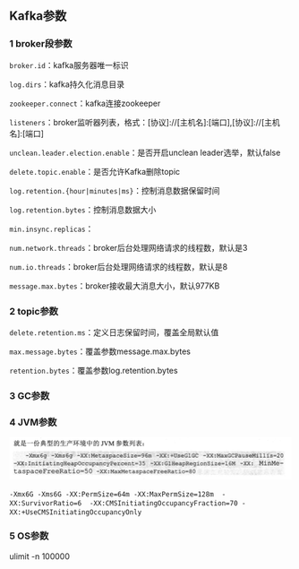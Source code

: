 ## Kafka参数

### 1 broker段参数

`broker.id`：kafka服务器唯一标识

`log.dirs`：kafka持久化消息目录

`zookeeper.connect`：kafka连接zookeeper

`listeners`：broker监听器列表，格式：[协议]://[主机名]:[端口],[协议]://[主机名]:[端口]

`unclean.leader.election.enable`：是否开启unclean leader选举，默认false

`delete.topic.enable`：是否允许Kafka删除topic

`log.retention.{hour|minutes|ms}`：控制消息数据保留时间

`log.retention.bytes`：控制消息数据大小

`min.insync.replicas`：

`num.network.threads`：broker后台处理网络请求的线程数，默认是3

`num.io.threads`：broker后台处理网络请求的线程数，默认是8

`message.max.bytes`：broker接收最大消息大小，默认977KB



### 2 topic参数

`delete.retention.ms`：定义日志保留时间，覆盖全局默认值

`max.message.bytes`：覆盖参数message.max.bytes

`retention.bytes`：覆盖参数log.retention.bytes



### 3 GC参数



### 4 JVM参数

![image-20200607090122559](04_kafka参数.assets/image-20200607090122559.png)

```
-Xmx6G -Xms6G -XX:PermSize=64m -XX:MaxPermSize=128m  -XX:SurvivorRatio=6  -XX:CMSInitiatingOccupancyFraction=70 -XX:+UseCMSInitiatingOccupancyOnly
```



### 5 OS参数

ulimit -n 100000









